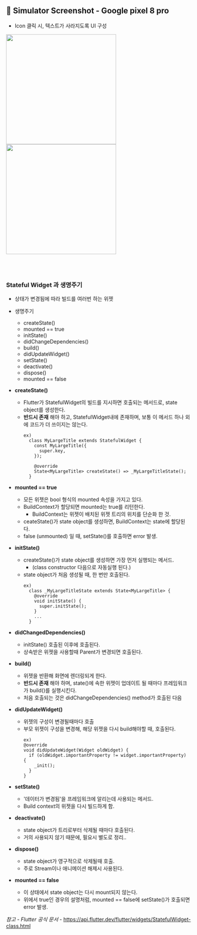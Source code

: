 ## 📱 Simulator Screenshot - Google pixel 8 pro
 - Icon 클릭 시, 텍스트가 사라지도록 UI 구성
<img src="https://github.com/kanghowoo/flutter-study/assets/23518342/acf2191f-5198-4cd3-bd12-6858aa2ed6cb" width="300" style="width-max" />
<img src="https://github.com/kanghowoo/flutter-study/assets/23518342/7c65725d-63df-44a0-80d4-d5e33928186d" width="300" style="width-max" />


<br/><br/>

### Stateful Widget 과 생명주기
  - 상태가 변경됨에 따라 빌드를 여러번 하는 위젯
  - 생명주기
    - createState()
    - mounted == true
    - initState()
    - didChangeDependencies()
    - build()
    - didUpdateWidget()
    - setState()
    - deactivate()
    - dispose()
    - mounted == false
  
  - **createState()**
    - Flutter가 StatefulWidget의 빌드를 지시하면 호출되는 메서드로, state object를 생성한다.
    - **반드시 존재** 해야 하고, StatefulWidget내에 존재하며, 보통 이 메서드 하나 외에 코드가 더 쓰이지는 않는다.
      ```
      ex)
        class MyLargeTitle extends StatefulWidget {
          const MyLargeTitle({
            super.key,
          });
      
          @override
          State<MyLargeTitle> createState() => _MyLargeTitleState();
        }
      ```
      
  - **mounted == true**
    - 모든 위젯은 bool 형식의 mounted 속성을 가지고 있다.
    - BuildContext가 할당되면 mounted는 true를 리턴한다.
      - BuildContext는 위젯이 배치된 위젯 트리의 위치를 단순화 한 것.
    - ceateState()가 state object를 생성하면, BuildContext는 state에 할당된다.
    - false (unmounted) 일 때, setState()를 호출하면 error 발생.

  - **initState()**
    - createState()가 state object를 생성하면 가장 먼저 실행되는 메서드.
      - (class constructor 다음으로 자동실행 된다.)
    - state object가 처음 생성될 때, 한 번만 호출된다.
      ```
      ex)
        class _MyLargeTitleState extends State<MyLargeTitle> {
          @override
          void initState() {
            super.initState();
          }
          ...
        }
      ```
  - **didChangedDependencies()**
    - initState() 호출된 이후에 호출된다.
    - 상속받은 위젯을 사용할때 Parent가 변경되면 호출된다.
   
  - **build()**
    - 위젯을 반환해 화면에 렌더링되게 한다.
    - **반드시 존재** 해야 하며, state()에 속한 위젯이 업데이트 될 때마다 프레임워크가 build()를 실행시킨다.
    - 처음 호출되는 것은 didChangeDependencies() method가 호출된 다음
   
  - **didUpdateWidget()**
    - 위젯의 구성이 변경될때마다 호출
    - 부모 위젯이 구성을 변경해, 해당 위젯을 다시 build해야할 때, 호출된다.
      ```
      ex)
      @override
      void didUpdateWidget(Widget oldWidget) {
        if (oldWidget.importantProperty != widget.importantProperty) {
          _init();
        }
      }
      ```
  - **setState()**
    - '데이터가 변경됨'을 프레임워크에 알리는데 사용되는 메서드.
    - Build context의 위젯을 다시 빌드하게 함.
    
  - **deactivate()**
    - state object가 트리로부터 삭제될 때마다 호출된다.
    - 거의 사용되지 않기 때문에, 필요시 별도로 정리..
  
  - **dispose()**
    - state object가 영구적으로 삭제될때 호출.
    - 주로 Stream이나 애니메이션 해제시 사용된다.
   
  - **mounted == false**
    - 이 상태에서 state object는 다시 mount되지 않는다.
    - 위에서 true인 경우의 설명처럼, mounted == false에 setState()가 호출되면 error 발생.

*참고 - Flutter 공식 문서* - https://api.flutter.dev/flutter/widgets/StatefulWidget-class.html

